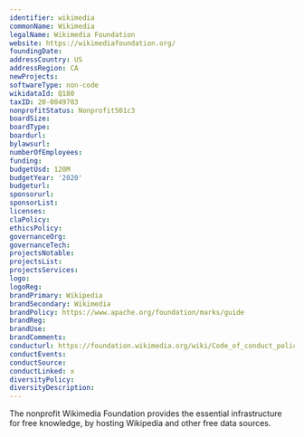 ```yaml
---
identifier: wikimedia
commonName: Wikimedia
legalName: Wikimedia Foundation
website: https://wikimediafoundation.org/
foundingDate:
addressCountry: US
addressRegion: CA
newProjects:
softwareType: non-code
wikidataId: Q180
taxID: 20-0049703
nonprofitStatus: Nonprofit501c3
boardSize:
boardType:
boardurl:
bylawsurl:
numberOfEmployees:
funding:
budgetUsd: 120M
budgetYear: '2020'
budgeturl:
sponsorurl:
sponsorList:
licenses:
claPolicy:
ethicsPolicy:
governanceOrg:
governanceTech:
projectsNotable:
projectsList:
projectsServices:
logo:
logoReg:
brandPrimary: Wikipedia
brandSecondary: Wikimedia
brandPolicy: https://www.apache.org/foundation/marks/guide
brandReg:
brandUse:
brandComments:
conducturl: https://foundation.wikimedia.org/wiki/Code_of_conduct_policy
conductEvents:
conductSource:
conductLinked: x
diversityPolicy:
diversityDescription:
---
```


The nonprofit Wikimedia Foundation provides the essential infrastructure for free knowledge, by hosting Wikipedia and other free data sources.
